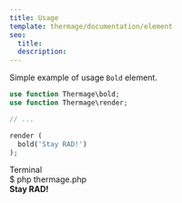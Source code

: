 ```yaml
---
title: Usage
template: thermage/documentation/element
seo:
  title: 
  description: 
---
```


Simple example of usage `Bold` element.

```php
use function Thermage\bold;
use function Thermage\render;

// ...

render (
  bold('Stay RAD!')
);
```

<div class="terminal">
  <div class="terminal-header">Terminal</div>
  <div class="terminal-body">
    <div class="terminal-command">$ php thermage.php</div>
    <div class="el-div" style="font-weight: bold;">Stay RAD!</div>
  </div>
</div>